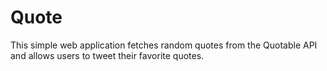 # Quote
This simple web application fetches random quotes from the Quotable API and allows users to tweet their favorite quotes.
